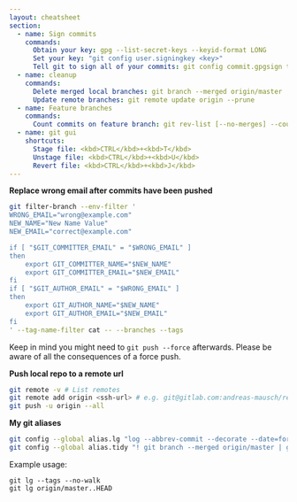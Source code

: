 ```yaml
---
layout: cheatsheet
section:
  - name: Sign commits
    commands:
      Obtain your key: gpg --list-secret-keys --keyid-format LONG
      Set your key: "git config user.signingkey <key>"
      Tell git to sign all of your commits: git config commit.gpgsign true
  - name: cleanup
    commands:
      Delete merged local branches: git branch --merged origin/master | grep -v \* | xargs git branch -D
      Update remote branches: git remote update origin --prune
  - name: Feature branches
    commands:
      Count commits on feature branch: git rev-list [--no-merges] --count origin/master..HEAD
  - name: git gui
    shortcuts:
      Stage file: <kbd>CTRL</kbd>+<kbd>T</kbd>
      Unstage file: <kbd>CTRL</kbd>+<kbd>U</kbd>
      Revert file: <kbd>CTRL</kbd>+<kbd>J</kbd>
---
```


**Replace wrong email after commits have been pushed**

```bash
git filter-branch --env-filter '
WRONG_EMAIL="wrong@example.com"
NEW_NAME="New Name Value"
NEW_EMAIL="correct@example.com"

if [ "$GIT_COMMITTER_EMAIL" = "$WRONG_EMAIL" ]
then
    export GIT_COMMITTER_NAME="$NEW_NAME"
    export GIT_COMMITTER_EMAIL="$NEW_EMAIL"
fi
if [ "$GIT_AUTHOR_EMAIL" = "$WRONG_EMAIL" ]
then
    export GIT_AUTHOR_NAME="$NEW_NAME"
    export GIT_AUTHOR_EMAIL="$NEW_EMAIL"
fi
' --tag-name-filter cat -- --branches --tags
```

Keep in mind you might need to `git push --force` afterwards.
Please be aware of all the consequences of a force push.

**Push local repo to a remote url**

```bash
git remote -v # List remotes
git remote add origin <ssh-url> # e.g. git@gitlab.com:andreas-mausch/repo.git
git push -u origin --all
```

**My git aliases**

```bash
git config --global alias.lg "log --abbrev-commit --decorate --date=format:'%Y-%m-%d %H:%M:%S' --format=format:'%C(blue)%h%C(reset) %C(dim white)%ad%C(reset) %C(green)%<(8,trunc)%an%C(reset)%C(yellow)%d%C(reset) %C(white)%s%C(reset)'"
git config --global alias.tidy "! git branch --merged origin/master | grep -v \* | xargs --no-run-if-empty git branch -D && git remote update origin --prune"
```

Example usage:

```
git lg --tags --no-walk
git lg origin/master..HEAD
```
